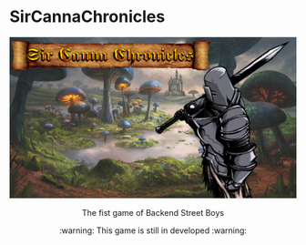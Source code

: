 # SirCannaChronicles

<p align="center">
  <img src="https://github.com/Daebore/Images/blob/main/Foto%20Canna/wallpaperflare.com_wallpaper.png?raw=true" width="830"/>
</p>

<p align="center">
  The fist game of Backend Street Boys
</p>
<p align="center">
  :warning: This game is still in developed :warning:
</p>
